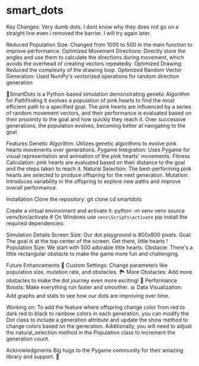 # smart_dots
Key Changes:
Very dumb dots. I dont know why they does not go on a straight line even i removed the barrier. I will try again later. 





Reduced Population Size: Changed from 1000 to 500 in the main function to improve performance.
Optimized Movement Directions: Directly store the angles and use them to calculate the directions during movement, which avoids the overhead of creating vectors repeatedly.
Optimized Drawing: Reduced the complexity of the drawing loop.
Optimized Random Vector Generation: Used NumPy's vectorized operations for random direction generation

🌟SmartDots is a Python-based simulation demonstrating genetic Algorithm for Pathfinding
It evolves a population of pink hearts to find the most efficient path to a specified goal. The pink hearts are influenced by a series of random movement vectors, and their performance is evaluated based on their proximity to the goal and how quickly they reach it. Over successive generations, the population evolves, becoming better at navigating to the goal.

Features
Genetic Algorithm: Utilizes genetic algorithms to evolve pink hearts movements over generations.
Pygame Integration: Uses Pygame for visual representation and animation of the  pink hearts' movements.
Fitness Calculation:  pink hearts are evaluated based on their distance to the goal and the steps taken to reach it.
Natural Selection: The best-performing  pink hearts are selected to produce offspring for the next generation.
Mutation: Introduces variability in the offspring to explore new paths and improve overall performance.

Installation
Clone the repository: git clone 
cd smartdots

Create a virtual environment and activate it:
python -m venv venv
source venv/bin/activate  # On Windows use `venv\Scripts\activate`
pip install the required dependencies:

Simulation Details
Screen Size: Our dot playground is 800x800 pixels.
Goal: The goal is at the top center of the screen. Get there, little hearts !
Population Size: We start with 500 adorable little hearts.
Obstacle: There's a little rectangular obstacle to make the game more fun and challenging.

Future Enhancements
🎨 Custom Settings: Change parameters like population size, mutation rate, and obstacles.
🏞 More Obstacles: Add more obstacles to make the dot journey even more exciting!
🚀 Performance Boosts: Make everything run faster and smoother.
📊 Data Visualization: Add graphs and stats to see how our dots are improving over time.

Working on:
To add the feature where offspring change color from red to dark red to black to rainbow colors in each generation, you can modify the Dot class to include a generation attribute and update the show method to change colors based on the generation. Additionally, you will need to adjust the natural_selection method in the Population class to increment the generation count.

Acknowledgments
Big hugs to the Pygame community for their amazing library and support. 💖
